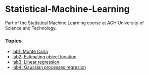 # Statistical-Machine-Learning
Part of the Statistical Machine Learning course at AGH University of Science and Technology.

### Topics
- [lab1: Monte Carlo](https://github.com/Kacper0199/Statistical-Machine-Learning/tree/main/lab1)
- [lab2: Estimating object location](https://github.com/Kacper0199/Statistical-Machine-Learning/tree/main/lab2)
- [lab3: Linear regression](https://github.com/Kacper0199/Statistical-Machine-Learning/tree/main/lab3)
- [lab4: Gaussian processes regresion](https://github.com/Kacper0199/Statistical-Machine-Learning/tree/main/lab4)